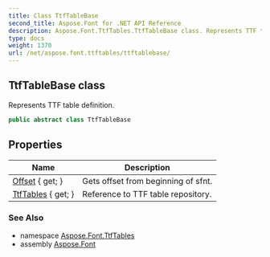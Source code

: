 ```yaml
---
title: Class TtfTableBase
second_title: Aspose.Font for .NET API Reference
description: Aspose.Font.TtfTables.TtfTableBase class. Represents TTF table definition
type: docs
weight: 1370
url: /net/aspose.font.ttftables/ttftablebase/
---
```

## TtfTableBase class

Represents TTF table definition.

```csharp
public abstract class TtfTableBase
```

## Properties

| Name | Description |
| --- | --- |
| [Offset](../../aspose.font.ttftables/ttftablebase/offset/) { get; } | Gets offset from beginning of sfnt. |
| [TtfTables](../../aspose.font.ttftables/ttftablebase/ttftables/) { get; } | Reference to TTF table repository. |

### See Also

* namespace [Aspose.Font.TtfTables](../../aspose.font.ttftables/)
* assembly [Aspose.Font](../../)


